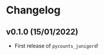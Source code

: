 # Changelog

<!--next-version-placeholder-->

## v0.1.0 (15/01/2022)

- First release of `pycounts_junigord`!